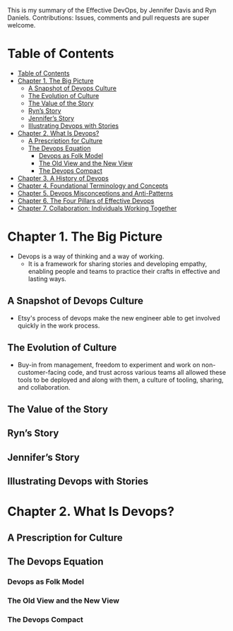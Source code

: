 This is my summary of the Effective DevOps, by Jennifer Davis and Ryn Daniels. Contributions: Issues, comments and pull requests are super welcome.
<!-- TOC depthFrom:1 depthTo:6 withLinks:1 updateOnSave:1 orderedList:0 -->
# Table of Contents
- [Table of Contents](#table-of-contents)
- [Chapter 1. The Big Picture](#chapter-1-the-big-picture)
	- [A Snapshot of Devops Culture](#A-Snapshot-of-Devops-Culture)
	- [The Evolution of Culture](#the-evolution-of-culture)
	- [The Value of the Story](#the-value-of-the-story)
	- [Ryn’s Story](#ryns-story)
	- [Jennifer’s Story](#Jennifers-Story)
	- [Illustrating Devops with Stories](#Illustrating-Devops-with-Stories)
- [Chapter 2. What Is Devops?](#chapter-2-what-is-devops)
	- [A Prescription for Culture](#A-Prescription-for-Culture)
	- [The Devops Equation](#The-Devops-Equation)
		- [Devops as Folk Model](#devops-as-folk-model)
		- [The Old View and the New View](#The-Old-View-and-the-New-View)
		- [The Devops Compact](#The-Devops-Compact)
- [Chapter 3. A History of Devops](#chapter-3-a-history-of-devops)
- [Chapter 4. Foundational Terminology and Concepts](#chapter-4-Foundational-Terminology-and-Concepts)
- [Chapter 5. Devops Misconceptions and Anti-Patterns](#chapter-5-Devops-Misconceptions-and-Anti--Patterns)
- [Chapter 6. The Four Pillars of Effective Devops ](#chapter-6-The-Four-Pillars-of-Effective-Devops)
- [Chapter 7. Collaboration: Individuals Working Together](#chapter-7-living-in-a-world-of-systems)
<!-- /TOC -->

# Chapter 1. The Big Picture
- Devops is a way of thinking and a way of working.
	- It is a framework for sharing stories and developing empathy, enabling people and teams to practice their crafts in effective and lasting ways.
## A Snapshot of Devops Culture
- Etsy's process of devops make the new engineer able to get involved quickly in the work process.
## The Evolution of Culture
- Buy-in from management, freedom to experiment and work on non-customer-facing code, and trust across various teams all allowed these tools to be deployed and along with them, a culture of tooling, sharing, and collaboration.
## The Value of the Story
## Ryn’s Story
## Jennifer’s Story
## Illustrating Devops with Stories
# Chapter 2. What Is Devops?
## A Prescription for Culture
## The Devops Equation
### Devops as Folk Model
### The Old View and the New View
### The Devops Compact
